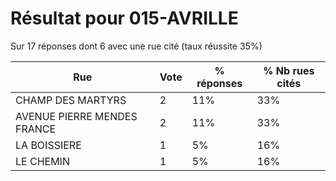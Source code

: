 # Résultat pour 015-AVRILLE

Sur 17 réponses dont 6 avec une rue cité (taux réussite 35%)

| Rue | Vote | % réponses | % Nb rues cités|
|-----|------|------------|----------------|
| CHAMP DES MARTYRS | 2 | 11% | 33%|
| AVENUE PIERRE MENDES FRANCE | 2 | 11% | 33%|
| LA BOISSIERE | 1 | 5% | 16%|
| LE CHEMIN | 1 | 5% | 16%|
